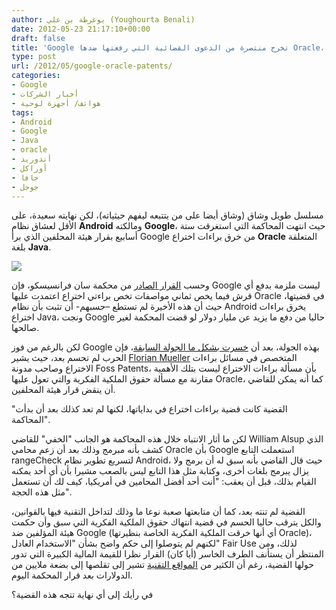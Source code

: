 ```yaml
---
author: يوغرطة بن علي (Youghourta Benali)
date: 2012-05-23 21:17:10+00:00
draft: false
title: 'Google تخرج منتصرة من الدعوى القضائية التي رفعتها ضدها Oracle، ولكن...  '
type: post
url: /2012/05/google-oracle-patents/
categories:
- Google
- أخبار الشركات
- هواتف/ أجهزة لوحية
tags:
- Android
- Google
- Java
- oracle
- أندوريد
- أوراكل
- جافا
- جوجل
---
```


مسلسل طويل وشاق (وشاق أيضا على من يتتبعه ليفهم حيثياته)، لكن نهايته سعيدة، على الأقل لعشاق نظام **Android** ومالكته **Google**، حيث انتهت المحاكمة التي استغرقت ستة أسابيع بقرار هيئة المحلفين الذي برأ Google من خرق براءات اختراع **Oracle** المتعلقة بلغة **Java**.




[![](https://www.it-scoop.com/wp-content/uploads/2012/05/oracle-vs-google.png)
](https://www.it-scoop.com/wp-content/uploads/2012/05/oracle-vs-google.png)




وحسب [القرار الصادر](http://www.scribd.com/doc/94579677/Oracle-Patents-Verdict-Form) من محكمة سان فرانسيسكو، فإن Google ليست ملزمة بدفع أي قرش فيما يخص ثماني مواصفات تخص براءتي اختراع اعتمدت عليها Oracle في قضيتها، حيث أن هذه الأخيرة لم تستطع –حسبهم- أن تثبت بأن نظام Android يخرق براءات اختراع Java، ونجت Google حاليا من دفع ما يزيد عن مليار دولار لو قضت المحكمة لغير صالحها.




لكن بالرغم من فوز Google بهذه الجولة، بعد أن [خسرت بشكل ما الجولة السابقة](https://www.it-scoop.com/2012/05/android-news/#more-10787)، فإن الحرب لم تحسم بعد، حيث يشير [Florian Mueller](http://www.fosspatents.com/2012/05/jury-doesnt-find-google-to-infringe-two.html) المتخصص في مسائل براءات الاختراع وصاحب مدونة Foss Patents، بأن مسألة براءات الاختراع ليست بتلك الأهمية مقارنة مع مسألة حقوق الملكية الفكرية والتي تعول عليها Oracle، كما أنه يمكن للقاضي أن ينقض قرار هيئة المحلفين.




"القضية كانت قضية براءات اختراع في بداياتها، لكنها لم تعد كذلك بعد أن بدأت المحاكمة".




لكن ما أثار الانتباه خلال هذه المحاكمة هو الجانب "الخفي" للقاضي William Alsup الذي كشف بأنه مبرمج وذلك بعد أن زعم محامي Oracle بأن Google استعملت التابع rangeCheck لتسريع تطوير نظام Android، حيث قال القاضي بأنه سبق له أن برمج ولا يزال يبرمج بلغات أخرى، وكتابة مثل هذا التابع ليس بالصعب مشيرا بأن أي أحد يمكنه القيام بذلك، قبل أن يعقب: "أنت أحد أفضل المحامين في أمريكيا، كيف لك أن تستعمل مثل هذه الحجة".




القضية لم تنته بعد، كما أن متابعتها صعبة نوعا ما وذلك لتداخل التقنية فيها بالقوانين، والكل يترقب حاليا الحسم في قضية انتهاك حقوق الملكية الفكرية التي سبق وأن حكمت هيئة المؤلفين ضد Google (أي أنها خرقت الملكية الفكرية الخاصة بنظيرتها Oracle)، لكنهم لم يتوصلوا إلى حكم واضح بشأن "الاستخدام العادل" Fair Use لذلك، ومن المنتظر أن يستأنف الطرف الخاسر (أيا كان) القرار نظرا للقيمة المالية الكبيرة التي تدور حولها القضية، رغم أن الكثير من [المواقع التقنية](http://money.cnn.com/2012/05/23/technology/google-oracle-patents/) تشير إلى تقلصها إلى بضعة ملايين من الدولارات بعد قرار المحكمة اليوم.




في رأيك إلى أي نهاية تتجه هذه القضية؟
